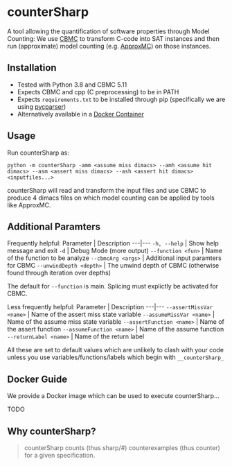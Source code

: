 # counterSharp
A tool allowing the quantification of software properties through Model Counting: We use [CBMC](http://www.cprover.org/cbmc/) to transform C-code into SAT instances and then run (approximate) model counting (e.g. [ApproxMC](https://github.com/meelgroup/ApproxMC)) on those instances.

## Installation
- Tested with Python 3.8 and CBMC 5.11
- Expects CBMC and cpp (C preprocessing) to be in PATH
- Expects `requirements.txt` to be installed through pip (specifically we are using [pycparser](https://github.com/eliben/pycparser))
- Alternatively available in a [Docker Container](#Docker-Guide)

## Usage
Run counterSharp as:
```
python -m counterSharp -amm <assume miss dimacs> --amh <assume hit dimacs> --asm <assert miss dimacs> --ash <assert hit dimacs> <inputfiles...>
```

counterSharp will read and transform the input files and use CBMC to produce 4 dimacs files on which model counting can be applied by tools like ApproxMC.

## Additional Paramters
Frequently helpful:
Parameter | Description
---|---
`-h, --help` | Show help message and exit
`-d` | Debug Mode (more output)
`--function <fun>` | Name of the function to be analyze
`--cbmcArg <args>` | Additional input paramters for CBMC
`--unwindDepth <depth>` | The unwind depth of CBMC (otherwise found through iteration over depths)

The default for `--function` is main. Splicing must explictly be activated for CBMC.

Less frequently helpful:
Parameter | Description
---|---
`--assertMissVar <name>` | Name of the assert miss state variable
`--assumeMissVar <name>` | Name of the assume miss state variable
`--assertFunction <name>` | Name of the assert function
`--assumeFunction <name>` | Name of the assume function
`--returnLabel <name>` | Name of the return label

All these are set to default values which are unlikely to clash with your code unless you use variables/functions/labels which begin with `__counterSharp_`

## Docker Guide
We provide a Docker image which can be used to execute counterSharp...

TODO

## Why counterSharp?
> counterSharp counts (thus sharp/#) counterexamples (thus counter) for a given specification.